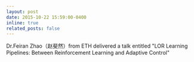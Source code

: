 ```yaml
---
layout: post
date: 2015-10-22 15:59:00-0400
inline: true
related_posts: false
---
```


Dr.Feiran Zhao（赵斐然）from ETH delivered a talk entitled "LOR Learning Pipelines: Between Reinforcement Learning and Adaptive Control"
